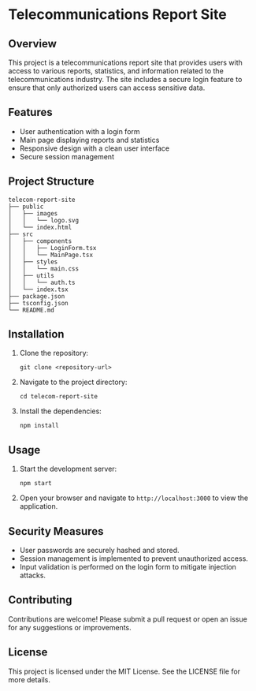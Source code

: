 # Telecommunications Report Site

## Overview
This project is a telecommunications report site that provides users with access to various reports, statistics, and information related to the telecommunications industry. The site includes a secure login feature to ensure that only authorized users can access sensitive data.

## Features
- User authentication with a login form
- Main page displaying reports and statistics
- Responsive design with a clean user interface
- Secure session management

## Project Structure
```
telecom-report-site
├── public
│   ├── images
│   │   └── logo.svg
│   └── index.html
├── src
│   ├── components
│   │   ├── LoginForm.tsx
│   │   └── MainPage.tsx
│   ├── styles
│   │   └── main.css
│   ├── utils
│   │   └── auth.ts
│   └── index.tsx
├── package.json
├── tsconfig.json
└── README.md
```

## Installation
1. Clone the repository:
   ```
   git clone <repository-url>
   ```
2. Navigate to the project directory:
   ```
   cd telecom-report-site
   ```
3. Install the dependencies:
   ```
   npm install
   ```

## Usage
1. Start the development server:
   ```
   npm start
   ```
2. Open your browser and navigate to `http://localhost:3000` to view the application.

## Security Measures
- User passwords are securely hashed and stored.
- Session management is implemented to prevent unauthorized access.
- Input validation is performed on the login form to mitigate injection attacks.

## Contributing
Contributions are welcome! Please submit a pull request or open an issue for any suggestions or improvements.

## License
This project is licensed under the MIT License. See the LICENSE file for more details.